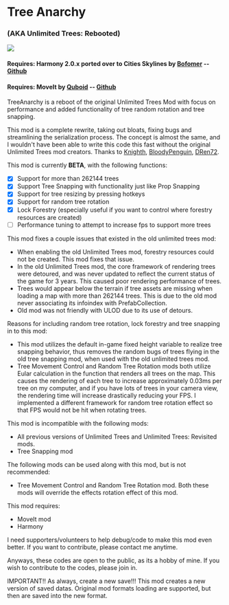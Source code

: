 # Tree Anarchy 
### __(AKA Unlimited Trees: Rebooted)__
<a href="LICENSE">
	<img src="https://img.shields.io/badge/license-MIT-green" />
</a><br>

#### Requires: Harmony 2.0.x ported over to Cities Skylines by [Bofomer](https://github.com/boformer) -- [Github](https://github.com/boformer/CitiesHarmony)
#### Requires: MoveIt by [Quboid](https://github.com/Quboid) -- [Github](https://github.com/Quboid/CS-MoveIt)
TreeAnarchy is a reboot of the original Unlimited Trees Mod with focus on performance and added functionality of tree random rotation and tree snapping.

This mod is a complete rewrite, taking out bloats, fixing bugs and streamlining the serialization process. The concept is almost the same, and I wouldn't have been able to write this code this fast without the original Unlimited Trees mod creators. Thanks to
[Knighth](https://github.com/Knighth/TreeUnlimiter), 
[BloodyPenguin](https://github.com/bloodypenguin), 
[DRen72](https://steamcommunity.com/id/DRen72/myworkshopfiles/?appid=255710).

This mod is currently __BETA__, with the following functions:
- [x] Support for more than 262144 trees
- [x] Support Tree Snapping with functionality just like Prop Snapping
- [x] Support for tree resizing by pressing hotkeys
- [x] Support for random tree rotation
- [x] Lock Forestry (especially useful if you want to control where forestry resources are created)
- [ ] Performance tuning to attempt to increase fps to support more trees

This mod fixes a couple issues that existed in the old unlimited trees mod:
- When enabling the old Unlimited Trees mod, forestry resources could not be created. This mod fixes that issue.
- In the old Unlimited Trees mod, the core framework of rendering trees were detoured, and was never updated to reflect the current status of the game for 3 years. This caused poor rendering performance of trees.
- Trees would appear below the terrain if tree assets are missing when loading a map with more than 262144 trees. This is due to the old mod never associating its infoindex with PrefabCollection.
- Old mod was not friendly with ULOD due to its use of detours.

Reasons for including random tree rotation, lock forestry and tree snapping in to this mod:
- This mod utilizes the default in-game fixed height variable to realize tree snapping behavior, thus removes the random bugs of trees flying in the old tree snapping mod, when used with the old unlimited trees mod.
- Tree Movement Control and Random Tree Rotation mods both utilize Eular calculation in the function that renders all trees on the map. This causes the rendering of each tree to increase approximately 0.03ms per tree on my computer, and if you have lots of trees in your camera view, the rendering time will increase drastically reducing your FPS. I implemented a different framework for random tree rotation effect so that FPS would not be hit when rotating trees.

This mod is incompatible with the following mods:
- All previous versions of Unlimited Trees and Unlimited Trees: Revisited mods.
- Tree Snapping mod

The following mods can be used along with this mod, but is not recommended:
- Tree Movement Control and Random Tree Rotation mod. Both these mods will override the effects rotation effect of this mod.

This mod requires:
- MoveIt mod
- Harmony

I need supporters/volunteers to help debug/code to make this mod even better. If you want to contribute, please contact me anytime.

Anyways, these codes are open to the public, as its a hobby of mine. If you wish to contribute to the codes, please join in.

IMPORTANT!! As always, create a new save!!! This mod creates a new version of saved datas. Original mod formats loading are supported, but then are saved into the new format.

